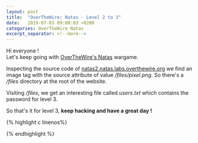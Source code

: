 ```yaml
---
layout: post
title:  "OverTheWire: Natas - Level 2 to 3"
date:   2019-07-03 09:00:03 +0200
categories: OverTheWire Natas
excerpt_separator: <!--more-->
---
```


Hi everyone !<br>
Let's keep going with [OverTheWire's Natas](http://overthewire.org/wargames/natas/) wargame.  <!--more-->

Inspecting the source code of [natas2.natas.labs.overthewire.org](http://natas2.natas.labs.overthewire.org) we find an image tag with the source attribute of value */files/pixel.png*. So there's a */files* directory at the root of the website.

Visiting */files*, we get an interesting file called *users.txt* which contains the password for level 3.

So that's it for level 3, **keep hacking and have a great day !**

{% highlight c linenos%}

{% endhighlight  %}